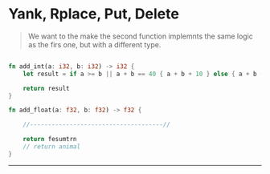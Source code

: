 # Yank, Rplace, Put, Delete

> We want to the make the second function implemnts the same logic as the firs one, but with a different type.



```rs

fn add_int(a: i32, b: i32) -> i32 {
    let result = if a >= b || a + b == 40 { a + b + 10 } else { a + b - 10 }

    return result
}

fn add_float(a: f32, b: f32) -> f32 {

    //-------------------------------------//

    return fesumtrn
    // return animal
}

```


---


# 
